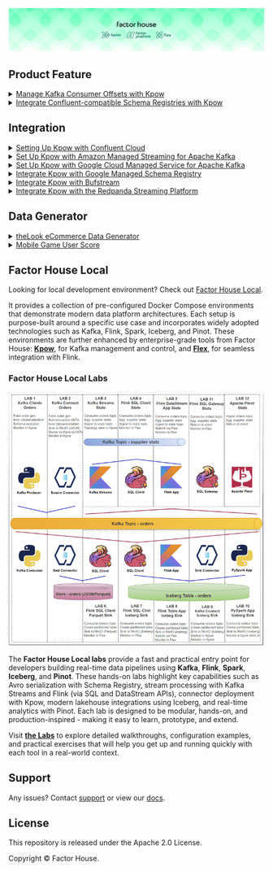 ![factorhouse](./images/factorhouse.jfif)

## Product Feature

<details>
  <summary><a href="./features/offset-management/">Manage Kafka Consumer Offsets with Kpow</a></summary>
  <p>
    Python Kafka producer and consumer clients that are used to showcase consumer group offset management capabilities of Kpow.
  </p>
  <p>
    Also see the related <a href="https://factorhouse.io/blog/how-to/manage-kafka-consumer-offsets-with-kpow/">blog post</a>.
  </p>
</details>

<details>
  <summary><a href="https://factorhouse.io/blog/how-to/integrate-confluent-compatible-registries-kpow/">Integrate Confluent-compatible Schema Registries with Kpow</a></summary>
  <p>
    In modern data architectures built on Apache Kafka, a Schema Registry is an essential component for enforcing data contracts and supporting strong data governance. While the Confluent Schema Registry set the original standard, the ecosystem has expanded to include powerful Confluent-compatible alternatives such as Red Hat’s Apicurio Registry and Aiven’s Karapace.
  </p>
  <p>
    Whether driven by a gradual migration, the need to support autonomous teams, or simply technology evaluation, many organizations find themselves running multiple schema registries in parallel. This inevitably leads to operational complexity and a fragmented view of their data governance.
  </p>
  <p>
    This guide demonstrates how Kpow directly solves this challenge. We will integrate these popular schema registries into a single Kafka environment and show how to manage them all seamlessly through Kpow's single, unified interface.
  </p>
</details>

## Integration

<details>
  <summary><a href="https://factorhouse.io/blog/how-to/set-up-kpow-with-confluent-cloud/">Setting Up Kpow with Confluent Cloud</a></summary>
  <p>
    A step-by-step guide to configuring Kpow with Confluent Cloud resources including Kafka clusters, Schema Registry, Kafka Connect, and kSQLDB.
  </p>
</details>

<details>
  <summary><a href="https://factorhouse.io/blog/how-to/set-up-kpow-with-aws/">Set Up Kpow with Amazon Managed Streaming for Apache Kafka</a></summary>
  <p>
    A comprehensive, step-by-step guide to provisioning AWS MSK infrastructure, configuring authentication with the OAUTHBEARER mechanism using AWS IAM, setting up a client EC2 instance within the same VPC, and deploying Kpow.
  </p>
</details>

<details>
  <summary><a href="https://factorhouse.io/blog/how-to/set-up-kpow-with-gcp/">Set Up Kpow with Google Cloud Managed Service for Apache Kafka</a></summary>
  <p>
    A practical, step-by-step guide on setting up a Google Cloud Managed Service for Apache Kafka cluster and connecting it from Kpow using the OAUTHBEARER mechanism.
  </p>
</details>

<details>
  <summary><a href="https://factorhouse.io/blog/how-to/integrate-kpow-with-google-schema-registry/">Integrate Kpow with Google Managed Schema Registry</a></summary>
  <p>
    Google Cloud has enhanced its platform with the launch of a managed <a href="https://cloud.google.com/managed-service-for-apache-kafka/docs/schema-registry/schema-registry-overview">Schema Registry for Apache Kafka</a>, a critical service for ensuring data quality and schema evolution in streaming architectures. Kpow 94.3 expands its support for Google Managed Service for Apache Kafka by integrating the managed schema registry. This allows users to manage Kafka clusters, topics, consumer groups, and schemas from a single interface.
  </p>
  <p>
    Building on our <a href="https://factorhouse.io/blog/how-to/set-up-kpow-with-gcp/">earlier setup guide</a>, this post details how to configure the new schema registry integration and demonstrates how to leverage the Kpow UI for working effectively with Avro schemas.
  </p>
</details>

<details>
  <summary><a href="https://factorhouse.io/blog/how-to/integrate-kpow-with-bufstream/">Integrate Kpow with Bufstream</a></summary>
  <p>
    Kpow supports a wide range of Apache Kafka and Kafka API–compatible platforms, providing robust tools to manage, monitor, and secure data streaming workloads. In this guide, we'll walkthrough how to integrate Bufstream — a cloud-native, Kafka-compatible streaming solution — with Kpow, enabling seamless use of Bufstream's advanced schema management alongside Kpow's comprehensive Kafka management capabilities for an optimized streaming experience.
  </p>
</details>

<details>
  <summary><a href="https://factorhouse.io/blog/how-to/integrate-kpow-with-redpanda/">Integrate Kpow with the Redpanda Streaming Platform</a></summary>
  <p>
    Redpanda offers a simple, powerful, and Kafka®-compatible streaming data platform. Kpow provides a rich, developer-focused UI to manage and monitor it. Together, they form a robust stack for building and operating real-time data pipelines.
  </p>
  <p>
    This guide will walk you through the process of setting up Kpow with a local Redpanda cluster using Docker. We will cover launching the environment, using Kpow to create and manage an Avro schema in Redpanda's built-in registry, producing schema-governed data to a topic, and finally, inspecting that data in a human-readable format.
  </p>
</details>

## Data Generator

<details>
  <summary><a href="./datagen/look-ecomm/">theLook eCommerce Data Generator</a></summary>
  <p>
    Generates a continuous stream of synthetic data based on the <strong>theLook eCommerce dataset</strong>, which represents a fictional online fashion retailer. The data simulates a live production database, making it ideal for demonstrating <strong>Change Data Capture (CDC)</strong> with Debezium and for real-time analytics using Apache Flink or Apache Spark.
  </p>
</details>

<details>
  <summary><a href="./datagen/mobile-game/">Mobile Game User Score</a></summary>
  <p>
    A Python port of Apache Beam's <a href="https://beam.apache.org/get-started/mobile-gaming-example/"><strong>Mobile Gaming Example</strong></a> data generator. This script simulates game events such as user scores, designed to support real-time analytics pipelines for leaderboards, scoring engines, and fraud detection.
  </p>
</details>

## Factor House Local

Looking for local development environment? Check out [Factor House Local](https://github.com/factorhouse/factorhouse-local).

It provides a collection of pre-configured Docker Compose environments that demonstrate modern data platform architectures. Each setup is purpose-built around a specific use case and incorporates widely adopted technologies such as Kafka, Flink, Spark, Iceberg, and Pinot. These environments are further enhanced by enterprise-grade tools from Factor House: [**Kpow**](https://factorhouse.io/kpow), for Kafka management and control, and [**Flex**](https://factorhouse.io/flex/), for seamless integration with Flink.

### Factor House Local Labs

<p align="center">
  <img width="600" height="500" src="./images/fh-local-labs.png">
</p>

The **Factor House Local labs** provide a fast and practical entry point for developers building real-time data pipelines using **Kafka**, **Flink**, **Spark**, **Iceberg**, and **Pinot**. These hands-on labs highlight key capabilities such as Avro serialization with Schema Registry, stream processing with Kafka Streams and Flink (via SQL and DataStream APIs), connector deployment with Kpow, modern lakehouse integrations using Iceberg, and real-time analytics with Pinot. Each lab is designed to be modular, hands-on, and production-inspired - making it easy to learn, prototype, and extend.

Visit [**the Labs**](./fh-local-labs/) to explore detailed walkthroughs, configuration examples, and practical exercises that will help you get up and running quickly with each tool in a real-world context.

## Support

Any issues? Contact [support](https://factorhouse.io/support/) or view our [docs](https://docs.factorhouse.io/).

## License

This repository is released under the Apache 2.0 License.

Copyright © Factor House.
